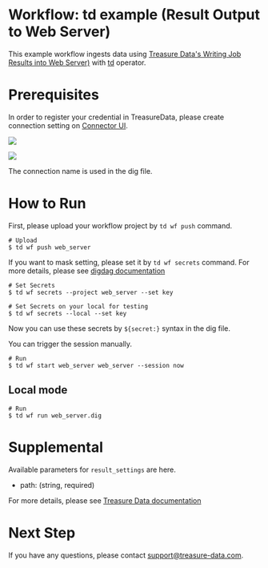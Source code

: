 # Workflow: td example (Result Output to Web Server)

This example workflow ingests data using [Treasure Data's Writing Job Results into Web Server)](https://docs.treasuredata.com/display/public/INT/Web+Server+and+HTTP+PUT+Endpoint+Export+Integration) with [td](https://docs.digdag.io/operators/td.html) operator.

# Prerequisites

In order to register your credential in TreasureData, please create connection setting on [Connector UI](https://console.treasuredata.com/app/connections).

![](https://t.gyazo.com/teams/treasure-data/cf2af05ee3d8975b41ac4309578ac19d.png)

![](https://t.gyazo.com/teams/treasure-data/15c88d6228088ca2be9a8adbd13f2e40.png)

The connection name is used in the dig file.

# How to Run

First, please upload your workflow project by `td wf push` command.

    # Upload
    $ td wf push web_server

If you want to mask setting, please set it by `td wf secrets` command. For more details, please see [digdag documentation](https://docs.digdag.io/command_reference.html#secrets)

    # Set Secrets
    $ td wf secrets --project web_server --set key

    # Set Secrets on your local for testing
    $ td wf secrets --local --set key

Now you can use these secrets by `${secret:}` syntax in the dig file.

You can trigger the session manually.

    # Run
    $ td wf start web_server web_server --session now

## Local mode

    # Run
    $ td wf run web_server.dig

# Supplemental

Available parameters for `result_settings` are here.

- path: (string, required)

For more details, please see [Treasure Data documentation](https://docs.treasuredata.com/display/public/INT/Web+Server+and+HTTP+PUT+Endpoint+Export+Integration#WebServerandHTTPPUTEndpointExportIntegration-ForOn-DemandJobs)

# Next Step

If you have any questions, please contact support@treasure-data.com.
